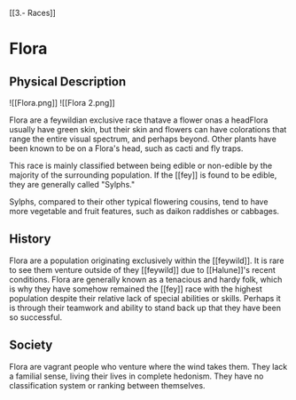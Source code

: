 [[3.- Races]]
# Flora
## Physical Description
![[Flora.png]]
![[Flora 2.png]]

Flora are a feywildian exclusive race thatave a flower onas a headFlora usually have green skin, but their skin and flowers can have colorations that range the entire visual spectrum, and perhaps beyond. Other plants have been known to be on a Flora's head, such as cacti and fly traps.

This race is mainly classified between being edible or non-edible by the majority of the surrounding population. If the [[fey]] is found to be edible, they are generally called "Sylphs."

Sylphs, compared to their other typical flowering cousins, tend to have more vegetable and fruit features, such as daikon raddishes or cabbages.

## History
Flora are a population originating exclusively within the [[feywild]]. It is rare to see them venture outside of they [[feywild]] due to [[Halune]]'s recent conditions. Flora are generally known as a tenacious and hardy folk, which is why they have somehow remained the [[fey]] race with the highest population despite their relative lack of special abilities or skills. Perhaps it is through their teamwork and ability to stand back up that they have been so successful.

## Society
Flora are vagrant people who venture where the wind takes them. They lack a familial sense, living their lives in complete hedonism. They have no classification system or ranking between themselves.